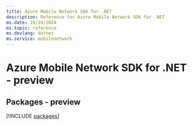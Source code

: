 ```yaml
---
title: Azure Mobile Network SDK for .NET
description: Reference for Azure Mobile Network SDK for .NET
ms.date: 10/24/2024
ms.topic: reference
ms.devlang: dotnet
ms.service: mobilenetwork
---
```

# Azure Mobile Network SDK for .NET - preview
## Packages - preview
[!INCLUDE [packages](mobile-network-index.md)]